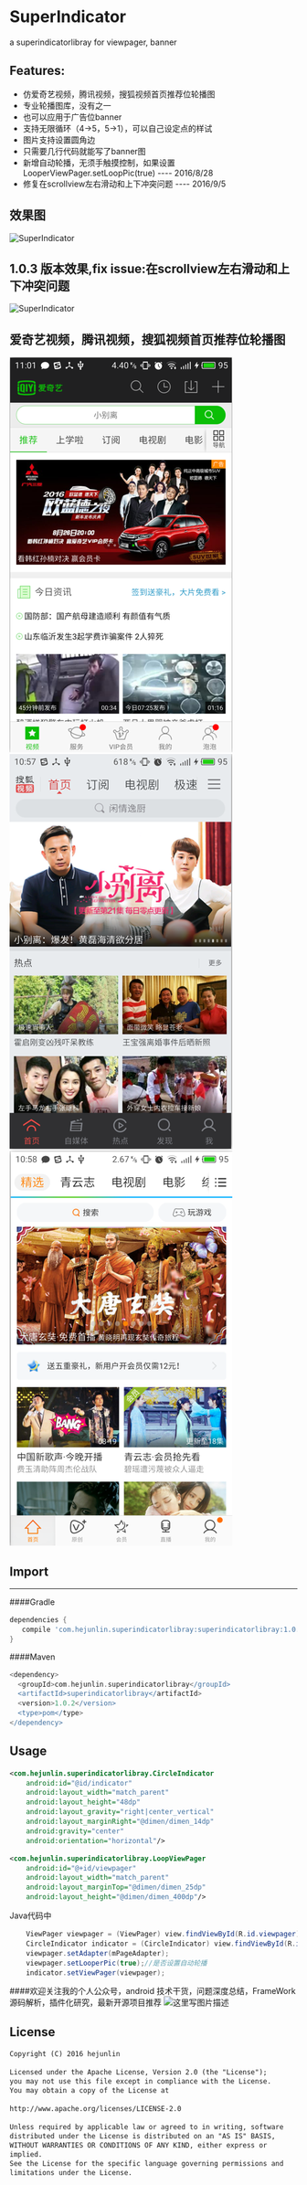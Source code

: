 SuperIndicator
===============
a superindicatorlibray for viewpager, banner

## Features:
- 仿爱奇艺视频，腾讯视频，搜狐视频首页推荐位轮播图
- 专业轮播图库，没有之一
- 也可以应用于广告位banner
- 支持无限循环（4->5，5->1），可以自己设定点的样试
- 图片支持设置圆角边
- 只需要几行代码就能写了banner图
- 新增自动轮播，无须手触摸控制，如果设置LooperViewPager.setLoopPic(true) ---- 2016/8/28
- 修复在scrollview左右滑动和上下冲突问题 ---- 2016/9/5


效果图
------------
![SuperIndicator](/image/SuperIndicator.gif)

1.0.3 版本效果,fix issue:在scrollview左右滑动和上下冲突问题
------------
![SuperIndicator](/image/device-2016-09-05-162915.gif)


爱奇艺视频，腾讯视频，搜狐视频首页推荐位轮播图
------------
![SuperIndicator](/image/iqiyi.png) ![SuperIndicator](/image/sohu.png) ![SuperIndicator](/image/tencent.png)

## Import
------------

####Gradle
```groovy
dependencies {
   compile 'com.hejunlin.superindicatorlibray:superindicatorlibray:1.0.2'
}
```
####Maven
```groovy
<dependency>
  <groupId>com.hejunlin.superindicatorlibray</groupId>
  <artifactId>superindicatorlibray</artifactId>
  <version>1.0.2</version>
  <type>pom</type>
</dependency>
```

Usage
--------
```xml
<com.hejunlin.superindicatorlibray.CircleIndicator
    android:id="@id/indicator"
    android:layout_width="match_parent"
    android:layout_height="48dp"
    android:layout_gravity="right|center_vertical"
    android:layout_marginRight="@dimen/dimen_14dp"
    android:gravity="center"
    android:orientation="horizontal"/>
```
```xml
<com.hejunlin.superindicatorlibray.LoopViewPager
    android:id="@+id/viewpager"
    android:layout_width="match_parent"
    android:layout_marginTop="@dimen/dimen_25dp"
    android:layout_height="@dimen/dimen_400dp"/>
```
Java代码中
```java
    ViewPager viewpager = (ViewPager) view.findViewById(R.id.viewpager);
    CircleIndicator indicator = (CircleIndicator) view.findViewById(R.id.indicator);
    viewpager.setAdapter(mPageAdapter);
    viewpager.setLooperPic(true);//是否设置自动轮播
    indicator.setViewPager(viewpager);
```



####欢迎关注我的个人公众号，android 技术干货，问题深度总结，FrameWork源码解析，插件化研究，最新开源项目推荐
![这里写图片描述](https://github.com/hejunlin2013/RedPackage/blob/master/image/qrcode.jpg)

License
--------
```
Copyright (C) 2016 hejunlin

Licensed under the Apache License, Version 2.0 (the "License");
you may not use this file except in compliance with the License.
You may obtain a copy of the License at

http://www.apache.org/licenses/LICENSE-2.0

Unless required by applicable law or agreed to in writing, software
distributed under the License is distributed on an "AS IS" BASIS,
WITHOUT WARRANTIES OR CONDITIONS OF ANY KIND, either express or implied.
See the License for the specific language governing permissions and
limitations under the License.
```